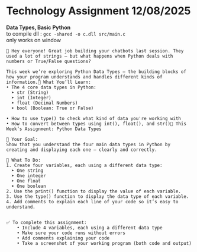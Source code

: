 # Technology Assignment 12/08/2025
**Data Types, Basic Python**
<br>to compile dll : 
```gcc -shared -o c.dll src/main.c```
<br>only works on window
```
👋 Hey everyone! Great job building your chatbots last session. They used a lot of strings — but what happens when Python deals with numbers or True/False questions?

This week we’re exploring Python Data Types — the building blocks of how your program understands and handles different kinds of information.🧠 What You’ll Learn:
• The 4 core data types in Python:
  ➤ str (String)
  ➤ int (Integer)
  ➤ float (Decimal Numbers)
  ➤ bool (Boolean: True or False)

• How to use type() to check what kind of data you're working with
• How to convert between types using int(), float(), and str()📌 This Week’s Assignment: Python Data Types

🎯 Your Goal:
Show that you understand the four main data types in Python by creating and displaying each one — clearly and correctly.

🔧 What To Do:
1. Create four variables, each using a different data type:
  ➤ One string
  ➤ One integer
  ➤ One float
  ➤ One boolean
2. Use the print() function to display the value of each variable.
3. Use the type() function to display the data type of each variable.
4. Add comments to explain each line of your code so it’s easy to understand.


✅ To complete this assignment:
    • Include 4 variables, each using a different data type
    • Make sure your code runs without errors
    • Add comments explaining your code
    • Take a screenshot of your working program (both code and output)
```